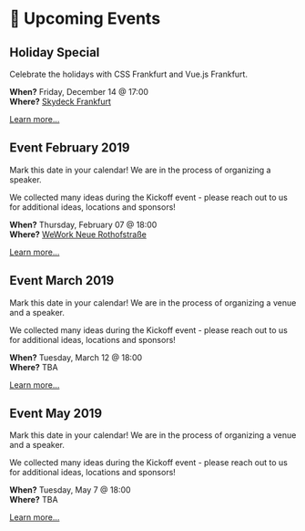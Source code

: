 # :dancer: Upcoming Events

<!-- TODO: translate -->

## Holiday Special

Celebrate the holidays with CSS Frankfurt and Vue.js Frankfurt.

**When?** Friday, December 14 @ 17:00</br>
**Where?** [Skydeck Frankfurt](locations.md#skydeck-frankfurt)

[Learn more...](https://www.meetup.com/vuejsfrankfurt/events/255141413/)

## Event February 2019

Mark this date in your calendar! We are in the process of organizing a speaker.

We collected many ideas during the Kickoff event - please reach out to us for additional ideas, locations and sponsors!

**When?** Thursday, February 07 @ 18:00</br>
**Where?** [WeWork Neue Rothofstraße](locations.md#wework-neue-rothofstrasse)

[Learn more...](https://www.meetup.com/vuejsfrankfurt/events/255459806/)

## Event March 2019

Mark this date in your calendar! We are in the process of organizing a venue and a speaker.

We collected many ideas during the Kickoff event - please reach out to us for additional ideas, locations and sponsors!

**When?** Tuesday, March 12 @ 18:00</br>
**Where?** TBA

[Learn more...](https://www.meetup.com/vuejsfrankfurt/events/255460169/)

## Event May 2019

Mark this date in your calendar! We are in the process of organizing a venue and a speaker.

We collected many ideas during the Kickoff event - please reach out to us for additional ideas, locations and sponsors!

**When?** Tuesday, May 7 @ 18:00</br>
**Where?** TBA

[Learn more...](https://www.meetup.com/vuejsfrankfurt/events/255460193/)
